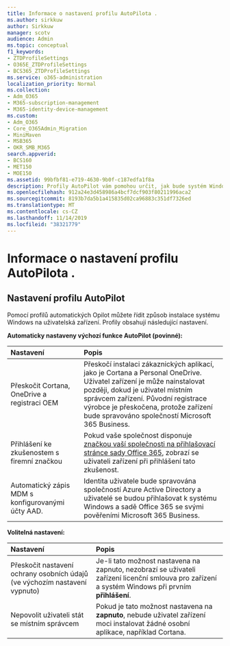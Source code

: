 ```yaml
---
title: Informace o nastavení profilu AutoPilota .
ms.author: sirkkuw
author: Sirkkuw
manager: scotv
audience: Admin
ms.topic: conceptual
f1_keywords:
- ZTDProfileSettings
- O365E_ZTDProfileSettings
- BCS365_ZTDProfileSettings
ms.service: o365-administration
localization_priority: Normal
ms.collection:
- Adm_O365
- M365-subscription-management
- M365-identity-device-management
ms.custom:
- Adm_O365
- Core_O365Admin_Migration
- MiniMaven
- MSB365
- OKR_SMB_M365
search.appverid:
- BCS160
- MET150
- MOE150
ms.assetid: 99bfbf81-e719-4630-9b0f-c187edfa1f8a
description: Profily AutoPilot vám pomohou určit, jak bude systém Windows nainstalován na uživatelských zařízeních. Profily obsahují výchozí a volitelná nastavení, jako je vynechání instalace Cortana.
ms.openlocfilehash: 912a24e3d458986a4bcf7dcf903f80211996aca2
ms.sourcegitcommit: 8193b7da5b1a415835d02ca96883c351df7326ed
ms.translationtype: MT
ms.contentlocale: cs-CZ
ms.lasthandoff: 11/14/2019
ms.locfileid: "38321779"
---
```

# <a name="about-autopilot-profile-settings"></a>Informace o nastavení profilu AutoPilota .

## <a name="autopilot-profile-settings"></a>Nastavení profilu AutoPilot

Pomocí profilů automatických Opilot můžete řídit způsob instalace systému Windows na uživatelská zařízení. Profily obsahují následující nastavení.
  
 **Automaticky nastaveny výchozí funkce AutoPilot (povinné):**
  
|**Nastavení**|**Popis**|
|:-----|:-----|
|Přeskočit Cortana, OneDrive a registraci OEM  <br/> |Přeskočí instalaci zákaznických aplikací, jako je Cortana a Personal OneDrive. Uživatel zařízení je může nainstalovat později, dokud je uživatel místním správcem zařízení. Původní registrace výrobce je přeskočena, protože zařízení bude spravováno společností Microsoft 365 Business.  <br/> |
|Přihlášení ke zkušenostem s firemní značkou  <br/> |Pokud vaše společnost disponuje [značkou vaší společnosti na přihlašovací stránce sady Office 365](https://support.office.com/article/a1229cdb-ce19-4da5-90c7-2b9b146aef0a), zobrazí se uživateli zařízení při přihlášení tato zkušenost.  <br/> |
|Automatický zápis MDM s konfigurovanými účty AAD.  <br/> |Identita uživatele bude spravována společností Azure Active Directory a uživatelé se budou přihlašovat k systému Windows a sadě Office 365 se svými pověřeními Microsoft 365 Business.  <br/> |
   
 **Volitelná nastavení:**
  
|**Nastavení**|**Popis**|
|:-----|:-----|
|Přeskočit nastavení ochrany osobních údajů (ve výchozím nastavení vypnuto)  <br/> |Je-li tato možnost nastavena na zapnuto, nezobrazí se uživateli zařízení licenční smlouva pro zařízení a systém Windows při prvním **přihlášení**.  <br/> |
|Nepovolit uživateli stát se místním správcem  <br/> |Pokud je tato možnost nastavena na **zapnuto**, nebude uživatel zařízení moci instalovat žádné osobní aplikace, například Cortana.<br/> |
   
